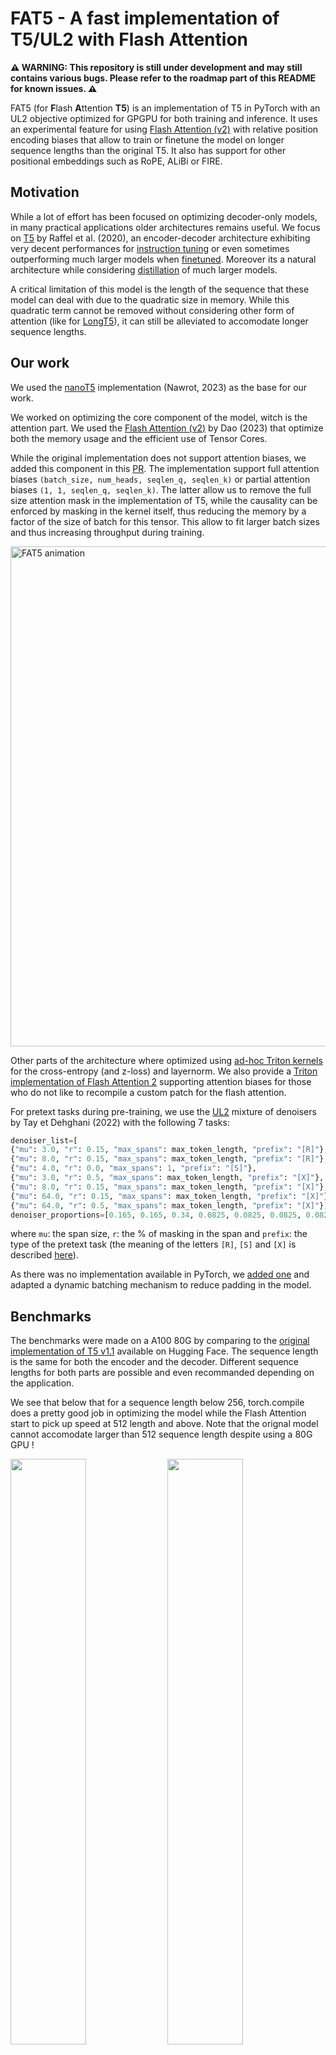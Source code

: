 # FAT5 - A fast implementation of T5/UL2 with Flash Attention

**⚠ WARNING: This repository is still under development and may still contains various bugs. Please refer to the roadmap part of this README for known issues. ⚠**

FAT5 (for **F**lash **A**ttention **T5**) is an implementation of T5 in PyTorch with an UL2 objective optimized for GPGPU for both training and inference.
It uses an experimental feature for using [Flash Attention (v2)](https://arxiv.org/abs/2307.08691) with relative position encoding biases
that allow to train or finetune the model on longer sequence lengths than the original T5. It also has support for other positional embeddings such as RoPE, ALiBi or FIRE.

## Motivation

While a lot of effort has been focused on optimizing decoder-only models, in many practical applications older architectures remains useful.
We focus on [T5](http://jmlr.org/papers/v21/20-074.html) by Raffel et al. (2020), an encoder-decoder architecture exhibiting very decent performances for [instruction tuning](https://arxiv.org/pdf/2306.04757.pdf) or even sometimes outperforming much larger models when [finetuned](https://arxiv.org/pdf/2402.00841.pdf). Moreover its a natural architecture while considering [distillation](https://arxiv.org/abs/2305.02301) of much larger models.

A critical limitation of this model is the length of the sequence that these model can deal with due to the quadratic size in memory. While this
quadratic term cannot be removed without considering other form of attention (like for [LongT5](https://arxiv.org/abs/2112.07916)), it can
still be alleviated to accomodate longer sequence lengths.

## Our work

We used the [nanoT5](https://github.com/PiotrNawrot/nanoT5?tab=readme-ov-file#cite) implementation (Nawrot, 2023) as the base for our work.

We worked on optimizing the core component of the model, witch is the attention part. We used the [Flash Attention (v2)](https://arxiv.org/abs/2307.08691) by Dao (2023) that optimize both the memory usage and the efficient use of Tensor Cores.

While the original implementation does not support attention biases, we added this component in this [PR](https://github.com/Dao-AILab/flash-attention/pull/617). The implementation support full attention biases `(batch_size, num_heads, seqlen_q, seqlen_k)` or partial attention biases `(1, 1, seqlen_q, seqlen_k)`. The latter allow us to remove the full size attention mask in the implementation of T5, while the causality can be enforced by masking in the kernel itself, thus reducing the memory by a factor of the size of batch for this tensor. This allow to fit larger batch sizes and thus increasing throughput during training.

<picture>
  <source media="(prefers-color-scheme: dark)" srcset="./assets/FAT5_dark.gif">
  <img width=800px alt="FAT5 animation" src="./assets/FAT5.gif">
</picture>

Other parts of the architecture where optimized using [ad-hoc Triton kernels](src/model/ops/) for the cross-entropy (and z-loss) and layernorm. We also provide a [Triton implementation of Flash Attention 2](src/model/ops/flash_attention_v2_bias.py) supporting attention biases for those who do not like to recompile a custom patch for the flash attention.

For pretext tasks during pre-training, we use the [UL2](https://arxiv.org/abs/2205.05131v3) mixture of denoisers by Tay et Dehghani (2022) with the following 7 tasks:

  ```python
  denoiser_list=[
  {"mu": 3.0, "r": 0.15, "max_spans": max_token_length, "prefix": "[R]"},
  {"mu": 8.0, "r": 0.15, "max_spans": max_token_length, "prefix": "[R]"},
  {"mu": 4.0, "r": 0.0, "max_spans": 1, "prefix": "[S]"},
  {"mu": 3.0, "r": 0.5, "max_spans": max_token_length, "prefix": "[X]"},
  {"mu": 8.0, "r": 0.15, "max_spans": max_token_length, "prefix": "[X]"},
  {"mu": 64.0, "r": 0.15, "max_spans": max_token_length, "prefix": "[X]"},
  {"mu": 64.0, "r": 0.5, "max_spans": max_token_length, "prefix": "[X]"}],
  denoiser_proportions=[0.165, 0.165, 0.34, 0.0825, 0.0825, 0.0825, 0.0825]
  ```
  where `mu`: the span size, `r`: the % of masking in the span and `prefix`: the type of the pretext task (the meaning of the letters `[R]`, `[S]` and `[X]` is described [here](https://huggingface.co/google/ul2#mixture-of-denoisers)).

As there was no implementation available in PyTorch, we [added one](src/data/data_collator_ul2.py) and adapted a dynamic batching mechanism to reduce padding in the model.

## Benchmarks

The benchmarks were made on a A100 80G by comparing to the [original implementation of T5 v1.1](https://huggingface.co/docs/transformers/model_doc/t5v1.1) available on Hugging Face. The sequence length is the same for both the encoder and the decoder. Different sequence lengths for both parts are possible and even recommanded depending on the application.

We see that below that for a sequence length below 256, torch.compile does a pretty good job in optimizing the model while the Flash Attention
start to pick up speed at 512 length and above. Note that the orignal model cannot accomodate larger than 512 sequence length despite using a 80G GPU !

<p float="left">
  <img src="assets/benchmarks/fwd-bfloat16-b16.png" width="49%" />
  <img src="assets/benchmarks/bwd-bfloat16-b16.png" width="49%" />
</p>

We implemented an interface to use both Flash Attention 2 and torch.compile. You can find a torch compilable interface to Flash Attention 2 [here](src/utils/fa2_lib/).

We can see a clear improvement in memory usage in our implementation for larger batch sizes (no value means OOM):

<p float="left">
  <img src="assets/benchmarks/mem-bfloat16-b8.png" width="49%" />
  <img src="assets/benchmarks/mem-bfloat16-b32.png" width="49%" />
</p>

## Install

Training the model requires a custom installation of Flash Attention 2 using [this patch](https://github.com/Dao-AILab/flash-attention/pull/617).
Another possibility is to rely on the [triton version](src/model/ops/flash_attention_v2_bias.py) of Flash Attention 2.

## Pretraining

We tested and trained the model on A100. It may or may not work with other GPUs.
The training script is provided [here](train_flash_t5.py). It assumes that the dataset is already pretokenized and uses Hugging Face trainer.
```python
python train_flash_t5.py config/flash-t5-base.yaml
```

It support accelerate for out of the box distributed training.

## Finetuning

For the [classic T5](https://huggingface.co/docs/transformers/model_doc/t5), four different heads are available on Hugging Face: [`T5ForConditionalGeneration`](https://huggingface.co/docs/transformers/model_doc/t5#transformers.T5ForConditionalGeneration), [`T5ForSequenceClassification`](https://huggingface.co/docs/transformers/model_doc/t5#transformers.T5ForSequenceClassification) [`T5ForTokenClassification`](https://huggingface.co/docs/transformers/model_doc/t5#transformers.T5ForTokenClassification) and [`T5ForQuestionAnswering`](https://huggingface.co/docs/transformers/model_doc/t5#transformers.T5ForQuestionAnswering).
You can find the adaptation of the first head in this [file](https://github.com/catie-aq/flashT5/blob/684d02640464ea8bd2339689ce37da2d4e3b5f0b/src/model/modeling_flash_t5.py#L593) and that of the last three in this [file](https://github.com/catie-aq/flashT5/blob/main/src/model/custom_heads_flash_t5.py).

We are currently benchmarking our pre-trained models in French (see next section) to analyze the quality of our models and also whether our head implementations are correct. **So this work is still WIP**.
However, what we can say/observe at this stage is:
- We tested the `FlashT5ForConditionalGeneration` head on a text summarization task, in particular on the dataset [orange_sum](https://huggingface.co/datasets/orange_sum). The outputs of this dataset are 32 tokens. That's why for this [line](https://github.com/catie-aq/flashT5/blob/684d02640464ea8bd2339689ce37da2d4e3b5f0b/src/model/modeling_flash_t5.py#L640) we set `max_length = 32`. You'll need to set this value manually if you want to generate a different length.
For this head we've based ourselves on the [nanoT5 implementation](https://github.com/PiotrNawrot/nanoT5/blob/1c82d67bf8dea635be68a3b2a68a43b68b665193/nanoT5/utils/t5_model.py#L407) and not the Hugging Face one, as the latter is much faster (1 epoch of `T5ForConditionalGeneration` takes us 6 min on FAT5-base versus 3h30 on MT5-small).
The hyperparameters recommended for the T5 (search for the words `Additional training tips:` in the [T5] documentation (https://huggingface.co/docs/transformers/model_doc/t5)) don't seem to be the most suitable for FAT5 (= we match the results of Barthez, who introduced the `orange_sum` dataset in 3 epochs against 30, but then reach a plateau). We need to carry out a search for hyperparameters.
- For the `FlashT5ForTokenClassification`, we based ourselves on the implementation available on Hugging Face. This uses only the encoder (whereas, curiously, the `ForSequenceClassification` and `T5ForQuestionAnswering` heads are based on the architecture's encoder and decoder). Thus, the number of parameters finetuned for this task are halved, and we obtain models with 73.5M parameters for the small version, 152.5M for the basic version and 486.5M for the large version. This is something to bear in mind when benchmarking.
At present, we get the best results for a lr of `2e-5` (seed of 42), which is the number traditionally used for BERT, but here again a search for precise hyperparameters should be carried out.


## Application to French
We've used the codes of this repository to pretrain two FAT5-UL2 in French, a small version (147M parameters), a base version (305M parameters) and a large version (973M parameters).
The weights will soon be released.
Models are pre-trained on the French part of the [CulturaX](https://huggingface.co/datasets/uonlp/CulturaX) corpus by Nguyen et al. (2023), i.e. 1,258 GB of text.
The models were run on a single A100 80G for 11 days for the base version and two A100 80G 25 days for the large version.

## Roadmap
Here is several following up work that we would like to make:

- Support flash decoding for inference.

- Ability to load the original T5 weights in FAT5.

- Experiment with finetuning or distillation with long sequences.

- We are also trying to revisit the encoder-decoder architecture using subquadratic operators to replace the attention. Stay tuned for more information about this.

## License
[Apache-2.0 license](https://github.com/catie-aq/flashT5/tree/main?tab=Apache-2.0-1-ov-file#readme)

## Ackowledgment

We use the following repos and thanks the authors for this :
- [nanoT5](https://github.com/PiotrNawrot/nanoT5) for the simple implementation and the optimizer.
- [Flash attention](https://github.com/Dao-AILab/flash-attention) for the groundbreaking algorithm for computing attention.
- [Hugging Face](https://github.com/huggingface/transformers) for their excellent library.
- [FlagAttention](https://github.com/FlagOpen/FlagAttention) for the implementation of FA2 in Triton
- [Unsloth](https://github.com/unslothai/unsloth) for the simple Triton kernels of the cross-entropy and layernorm that we adapted to our usage.


This work was support by the [Vaniila platform](http://vaniila.ai/).<br>
[<img width="200" src="https://www.vaniila.ai/wp-content/uploads/2020/02/Vaniila_bleu_horizontal.png">](http://vaniila.ai/)
